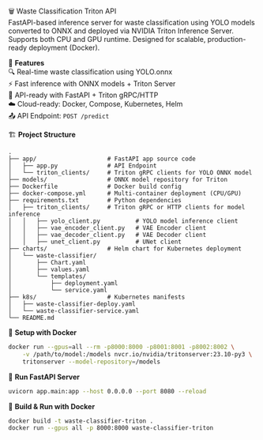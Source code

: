 🗑️ Waste Classification Triton API  
FastAPI-based inference server for waste classification using YOLO models converted to ONNX and deployed via NVIDIA Triton Inference Server. Supports both CPU and GPU runtime. Designed for scalable, production-ready deployment (Docker).

🚀 **Features**  
🔍 Real-time waste classification using YOLO.onnx  
⚡ Fast inference with ONNX models + Triton Server  
📡 API-ready with FastAPI + Triton gRPC/HTTP  
☁️ Cloud-ready: Docker, Compose, Kubernetes, Helm  
📤 API Endpoint: `POST /predict`

🏗️ **Project Structure**

```
.
├── app/                    # FastAPI app source code
│   ├── app.py              # API Endpoint
│   └── triton_clients/     # Triton gRPC clients for YOLO ONNX model
├── models/                 # ONNX model repository for Triton
├── Dockerfile              # Docker build config
├── docker-compose.yml      # Multi-container deployment (CPU/GPU)
├── requirements.txt        # Python dependencies
│   ├── triton_clients/     # Triton gRPC or HTTP clients for model inference
│   │   ├── yolo_client.py          # YOLO model inference client
│   │   ├── vae_encoder_client.py   # VAE Encoder client
│   │   ├── vae_decoder_client.py   # VAE Decoder client
│   │   ├── unet_client.py          # UNet client
├── charts/                 # Helm chart for Kubernetes deployment
│   └── waste-classifier/
│       ├── Chart.yaml
│       ├── values.yaml
│       └── templates/
│           ├── deployment.yaml
│           └── service.yaml
├── k8s/                    # Kubernetes manifests
│   ├── waste-classifier-deploy.yaml
│   └── waste-classifier-service.yaml
└── README.md
```

🐳 **Setup with Docker**

```bash
docker run --gpus=all --rm -p8000:8000 -p8001:8001 -p8002:8002 \
    -v /path/to/model:/models nvcr.io/nvidia/tritonserver:23.10-py3 \
    tritonserver --model-repository=/models
```

🚀 **Run FastAPI Server**

```bash
uvicorn app.main:app --host 0.0.0.0 --port 8080 --reload
```

🔨 **Build & Run with Docker**

```bash
docker build -t waste-classifier-triton .
docker run --gpus all -p 8000:8000 waste-classifier-triton
```
